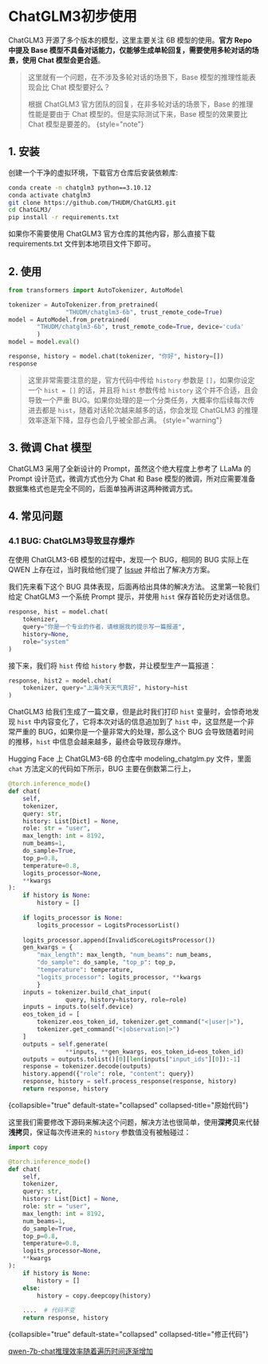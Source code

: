 # ChatGLM3初步使用

<show-structure depth="2"/>

ChatGLM3 开源了多个版本的模型，这里主要关注 6B 模型的使用。**官方 Repo 中提及 Base 模型不具备对话能力，仅能够生成单轮回复，需要使用多轮对话的场景，使用 Chat 模型会更合适**。

> 这里就有一个问题，在不涉及多轮对话的场景下，Base 模型的推理性能表现会比 Chat 模型要好么？
> 
> 根据 ChatGLM3 官方团队的回复，在非多轮对话的场景下，Base 的推理性能是要由于 Chat 模型的。但是实际测试下来，Base 模型的效果要比 Chat 模型是要差的。
{style="note"}


## 1. 安装

创建一个干净的虚拟环境，下载官方仓库后安装依赖库:

```Bash
conda create -n chatglm3 python==3.10.12
conda activate chatglm3
git clone https://github.com/THUDM/ChatGLM3.git
cd ChatGLM3/
pip install -r requirements.txt
```

如果你不需要使用 ChatGLM3 官方仓库的其他内容，那么直接下载 requirements.txt 文件到本地项目文件下即可。


## 2. 使用


```Python
from transformers import AutoTokenizer, AutoModel

tokenizer = AutoTokenizer.from_pretrained(
                "THUDM/chatglm3-6b", trust_remote_code=True)
model = AutoModel.from_pretrained(
        "THUDM/chatglm3-6b", trust_remote_code=True, device='cuda'
        )
model = model.eval()

response, history = model.chat(tokenizer, "你好", history=[])
response
```

> 这里非常需要注意的是，官方代码中传给 `history` 参数是 `[]`，如果你设定一个 `hist = []` 的话，并且将 `hist` 参数传给 `history` 这个并不合适，且会导致一个严重 BUG。如果你处理的是一个分类任务，大概率你后续每次传进去都是 `hist`，随着对话轮次越来越多的话，你会发现 ChatGLM3 的推理效率逐渐下降，显存也会几乎被全部占满。
{style="warning"}


## 3. 微调 Chat 模型

ChatGLM3 采用了全新设计的 Prompt，虽然这个绝大程度上参考了 LLaMa 的 Prompt 设计范式，微调方式也分为 Chat 和 Base 模型的微调，所对应需要准备数据集格式也是完全不同的，后面单独再讲这两种微调方式。

## 4. 常见问题


### 4.1  BUG: ChatGLM3导致显存爆炸

在使用 ChatGLM3-6B 模型的过程中，发现一个 BUG，相同的 BUG 实际上在 QWEN 上存在过，当时我给他们提了 [Issue](https://github.com/QwenLM/Qwen/issues/527) 并给出了解决方方案。

我们先来看下这个 BUG 具体表现，后面再给出具体的解决方法。 这里第一轮我们给定 ChatGLM3 一个系统 Prompt 提示，并使用 `hist` 保存首轮历史对话信息。

```Python
response, hist = model.chat(
    tokenizer, 
    query="你是一个专业的作者，请根据我的提示写一篇报道",
    history=None,
    role="system"
)
```

接下来，我们将 `hist` 传给 `history` 参数，并让模型生产一篇报道：

```Python
response, hist2 = model.chat(
    tokenizer, query="上海今天天气真好", history=hist
)
```

ChatGLM3 给我们生成了一篇文章，但是此时我们打印 `hist` 变量时，会惊奇地发现 `hist` 中内容变化了，它将本次对话的信息追加到了 `hist` 中，这显然是一个非常严重的 BUG，如果你是一个量非常大的处理，那么这个 BUG 会导致随着时间的推移，`hist` 中信息会越来越多，最终会导致现存爆炸。

Hugging Face 上 ChatGLM3-6B 的仓库中 modeling_chatglm.py 文件，里面 `chat` 方法定义的代码如下所示，BUG 主要在倒数第二行上，

```Python
@torch.inference_mode()
def chat(
    self, 
    tokenizer, 
    query: str, 
    history: List[Dict] = None, 
    role: str = "user",
    max_length: int = 8192, 
    num_beams=1, 
    do_sample=True, 
    top_p=0.8, 
    temperature=0.8, 
    logits_processor=None,
    **kwargs
):
    if history is None:
        history = []
    
    if logits_processor is None:
        logits_processor = LogitsProcessorList()
    
    logits_processor.append(InvalidScoreLogitsProcessor())
    gen_kwargs = {
        "max_length": max_length, "num_beams": num_beams,
        "do_sample": do_sample, "top_p": top_p,
        "temperature": temperature, 
        "logits_processor": logits_processor, **kwargs
        }
    inputs = tokenizer.build_chat_input(
                query, history=history, role=role)
    inputs = inputs.to(self.device)
    eos_token_id = [
        tokenizer.eos_token_id, tokenizer.get_command("<|user|>"),
        tokenizer.get_command("<|observation|>")
    ]
    outputs = self.generate(
                **inputs, **gen_kwargs, eos_token_id=eos_token_id)
    outputs = outputs.tolist()[0][len(inputs["input_ids"][0]):-1]
    response = tokenizer.decode(outputs)
    history.append({"role": role, "content": query})
    response, history = self.process_response(response, history)
    return response, history
```
{collapsible="true" default-state="collapsed" collapsed-title="原始代码"}


这里我们需要修改下源码来解决这个问题，解决方法也很简单，使用**深拷贝**来代替**浅拷贝**，保证每次传进来的 `history` 参数值没有被触碰过：

```Python
import copy

@torch.inference_mode()
def chat(
    self, 
    tokenizer, 
    query: str, 
    history: List[Dict] = None, 
    role: str = "user",
    max_length: int = 8192, 
    num_beams=1, 
    do_sample=True, 
    top_p=0.8, 
    temperature=0.8, 
    logits_processor=None,
    **kwargs
):
    if history is None:
        history = []
    else:
        history = copy.deepcopy(history)
    
    ....  # 代码不变
    return response, history
```
{collapsible="true" default-state="collapsed" collapsed-title="修正代码"}



<seealso>
<category ref="ref_github_issues">
    <a href="https://github.com/QwenLM/Qwen/issues/527">qwen-7b-chat推理效率随着遍历时间逐渐增加</a>
</category>
</seealso>


